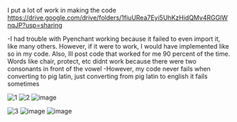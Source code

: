 I put a lot of work in making the code
https://drive.google.com/drive/folders/1fiuURea7Eyi5UhKzHidQMv4RGGlWnqJP?usp=sharing

-I had trouble with Pyenchant working because it failed to even import it, like many others. However, if it were to work, I would have implemented like so in my code. Also, Ill post code that worked for me 90 percent of the time. Words like chair, protect, etc didnt work because there were two consonants in front of the vowel
-However, my code never fails when converting to pig latin, just converting from pig latin to english it fails sometimes


![1](https://user-images.githubusercontent.com/62976976/107329031-7230b280-6a64-11eb-8235-d58a044ab010.PNG)
![2](https://user-images.githubusercontent.com/62976976/107330236-254ddb80-6a66-11eb-84fb-8c19b0b6cd91.PNG)
![image](https://user-images.githubusercontent.com/62976976/107332743-6693ba80-6a69-11eb-8362-e9bfd9457115.png)

![3](https://user-images.githubusercontent.com/62976976/107332759-701d2280-6a69-11eb-8877-8d8860d27d74.PNG)
![image](https://user-images.githubusercontent.com/62976976/107335156-6f39c000-6a6c-11eb-8c54-cd0063df2d36.png)
![image](https://user-images.githubusercontent.com/62976976/107595188-cd7bb580-6bc8-11eb-8fdd-c908835c1526.png)
